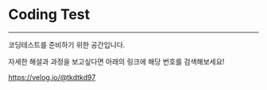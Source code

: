 # Coding Test
<hr/>
코딩테스트를 준비하기 위한 공간입니다.

자세한 해설과 과정을 보고싶다면 아래의 링크에 해당 번호를 검색해보세요!

https://velog.io/@tkdtkd97